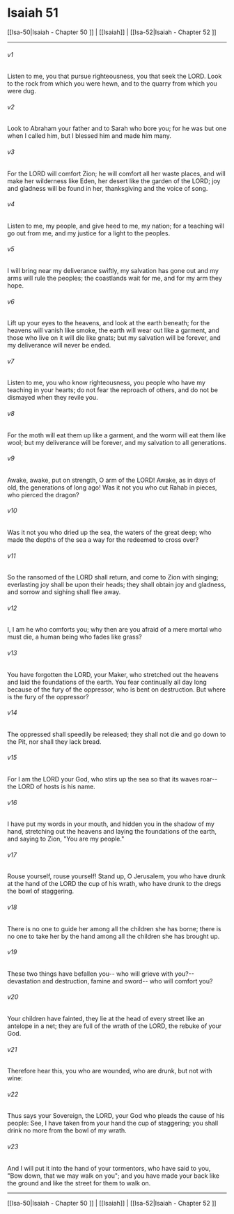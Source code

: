 # Isaiah 51

[[Isa-50|Isaiah - Chapter 50 ]] | [[Isaiah]] | [[Isa-52|Isaiah - Chapter 52 ]]
***

###### v1
Listen to me, you that pursue righteousness, you that seek the LORD. Look to the rock from which you were hewn, and to the quarry from which you were dug.
###### v2
Look to Abraham your father and to Sarah who bore you; for he was but one when I called him, but I blessed him and made him many.
###### v3
For the LORD will comfort Zion; he will comfort all her waste places, and will make her wilderness like Eden, her desert like the garden of the LORD; joy and gladness will be found in her, thanksgiving and the voice of song.
###### v4
Listen to me, my people, and give heed to me, my nation; for a teaching will go out from me, and my justice for a light to the peoples.
###### v5
I will bring near my deliverance swiftly, my salvation has gone out and my arms will rule the peoples; the coastlands wait for me, and for my arm they hope.
###### v6
Lift up your eyes to the heavens, and look at the earth beneath; for the heavens will vanish like smoke, the earth will wear out like a garment, and those who live on it will die like gnats; but my salvation will be forever, and my deliverance will never be ended.
###### v7
Listen to me, you who know righteousness, you people who have my teaching in your hearts; do not fear the reproach of others, and do not be dismayed when they revile you.
###### v8
For the moth will eat them up like a garment, and the worm will eat them like wool; but my deliverance will be forever, and my salvation to all generations.
###### v9
Awake, awake, put on strength, O arm of the LORD! Awake, as in days of old, the generations of long ago! Was it not you who cut Rahab in pieces, who pierced the dragon?
###### v10
Was it not you who dried up the sea, the waters of the great deep; who made the depths of the sea a way for the redeemed to cross over?
###### v11
So the ransomed of the LORD shall return, and come to Zion with singing; everlasting joy shall be upon their heads; they shall obtain joy and gladness, and sorrow and sighing shall flee away.
###### v12
I, I am he who comforts you; why then are you afraid of a mere mortal who must die, a human being who fades like grass?
###### v13
You have forgotten the LORD, your Maker, who stretched out the heavens and laid the foundations of the earth. You fear continually all day long because of the fury of the oppressor, who is bent on destruction. But where is the fury of the oppressor?
###### v14
The oppressed shall speedily be released; they shall not die and go down to the Pit, nor shall they lack bread.
###### v15
For I am the LORD your God, who stirs up the sea so that its waves roar-- the LORD of hosts is his name.
###### v16
I have put my words in your mouth, and hidden you in the shadow of my hand, stretching out the heavens and laying the foundations of the earth, and saying to Zion, "You are my people."
###### v17
Rouse yourself, rouse yourself! Stand up, O Jerusalem, you who have drunk at the hand of the LORD the cup of his wrath, who have drunk to the dregs the bowl of staggering.
###### v18
There is no one to guide her among all the children she has borne; there is no one to take her by the hand among all the children she has brought up.
###### v19
These two things have befallen you-- who will grieve with you?-- devastation and destruction, famine and sword-- who will comfort you?
###### v20
Your children have fainted, they lie at the head of every street like an antelope in a net; they are full of the wrath of the LORD, the rebuke of your God.
###### v21
Therefore hear this, you who are wounded, who are drunk, but not with wine:
###### v22
Thus says your Sovereign, the LORD, your God who pleads the cause of his people: See, I have taken from your hand the cup of staggering; you shall drink no more from the bowl of my wrath.
###### v23
And I will put it into the hand of your tormentors, who have said to you, "Bow down, that we may walk on you"; and you have made your back like the ground and like the street for them to walk on.

***

[[Isa-50|Isaiah - Chapter 50 ]] | [[Isaiah]] | [[Isa-52|Isaiah - Chapter 52 ]]
